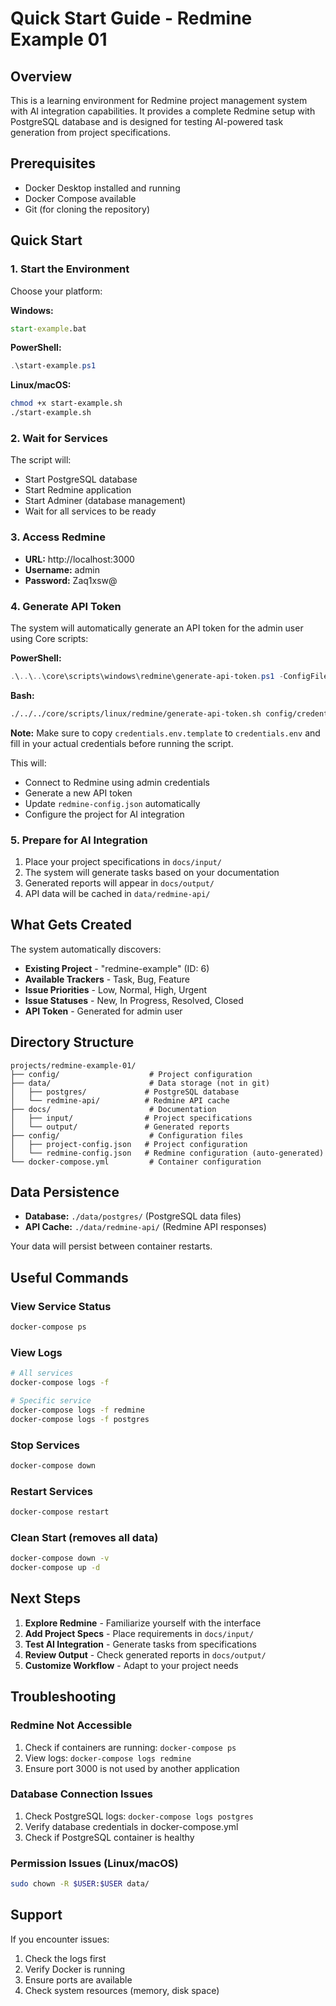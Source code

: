 # Quick Start Guide - Redmine Example 01

## Overview
This is a learning environment for Redmine project management system with AI integration capabilities. It provides a complete Redmine setup with PostgreSQL database and is designed for testing AI-powered task generation from project specifications.

## Prerequisites
- Docker Desktop installed and running
- Docker Compose available
- Git (for cloning the repository)

## Quick Start

### 1. Start the Environment
Choose your platform:

**Windows:**
```cmd
start-example.bat
```

**PowerShell:**
```powershell
.\start-example.ps1
```

**Linux/macOS:**
```bash
chmod +x start-example.sh
./start-example.sh
```

### 2. Wait for Services
The script will:
- Start PostgreSQL database
- Start Redmine application
- Start Adminer (database management)
- Wait for all services to be ready

### 3. Access Redmine
- **URL:** http://localhost:3000
- **Username:** admin
- **Password:** Zaq1xsw@

### 4. Generate API Token
The system will automatically generate an API token for the admin user using Core scripts:

**PowerShell:**
```powershell
.\..\..\core\scripts\windows\redmine\generate-api-token.ps1 -ConfigFile config\config.json -CredentialsFile config\credentials.env
```

**Bash:**
```bash
./../../core/scripts/linux/redmine/generate-api-token.sh config/credentials.env "" "" "" config/config.json
```

**Note:** Make sure to copy `credentials.env.template` to `credentials.env` and fill in your actual credentials before running the script.

This will:
- Connect to Redmine using admin credentials
- Generate a new API token
- Update `redmine-config.json` automatically
- Configure the project for AI integration

### 5. Prepare for AI Integration
1. Place your project specifications in `docs/input/`
2. The system will generate tasks based on your documentation
3. Generated reports will appear in `docs/output/`
4. API data will be cached in `data/redmine-api/`

## What Gets Created
The system automatically discovers:
- **Existing Project** - "redmine-example" (ID: 6)
- **Available Trackers** - Task, Bug, Feature
- **Issue Priorities** - Low, Normal, High, Urgent
- **Issue Statuses** - New, In Progress, Resolved, Closed
- **API Token** - Generated for admin user

## Directory Structure
```
projects/redmine-example-01/
├── config/                    # Project configuration
├── data/                      # Data storage (not in git)
│   ├── postgres/             # PostgreSQL database
│   └── redmine-api/          # Redmine API cache
├── docs/                      # Documentation
│   ├── input/                # Project specifications
│   └── output/               # Generated reports
├── config/                    # Configuration files
│   ├── project-config.json   # Project configuration
│   └── redmine-config.json   # Redmine configuration (auto-generated)
└── docker-compose.yml         # Container configuration
```

## Data Persistence
- **Database:** `./data/postgres/` (PostgreSQL data files)
- **API Cache:** `./data/redmine-api/` (Redmine API responses)

Your data will persist between container restarts.

## Useful Commands

### View Service Status
```bash
docker-compose ps
```

### View Logs
```bash
# All services
docker-compose logs -f

# Specific service
docker-compose logs -f redmine
docker-compose logs -f postgres
```

### Stop Services
```bash
docker-compose down
```

### Restart Services
```bash
docker-compose restart
```

### Clean Start (removes all data)
```bash
docker-compose down -v
docker-compose up -d
```

## Next Steps
1. **Explore Redmine** - Familiarize yourself with the interface
2. **Add Project Specs** - Place requirements in `docs/input/`
3. **Test AI Integration** - Generate tasks from specifications
4. **Review Output** - Check generated reports in `docs/output/`
5. **Customize Workflow** - Adapt to your project needs

## Troubleshooting

### Redmine Not Accessible
1. Check if containers are running: `docker-compose ps`
2. View logs: `docker-compose logs redmine`
3. Ensure port 3000 is not used by another application

### Database Connection Issues
1. Check PostgreSQL logs: `docker-compose logs postgres`
2. Verify database credentials in docker-compose.yml
3. Check if PostgreSQL container is healthy

### Permission Issues (Linux/macOS)
```bash
sudo chown -R $USER:$USER data/
```

## Support
If you encounter issues:
1. Check the logs first
2. Verify Docker is running
3. Ensure ports are available
4. Check system resources (memory, disk space)
